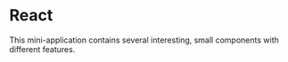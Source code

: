 # React 

This mini-application contains several interesting, small components with different features.
